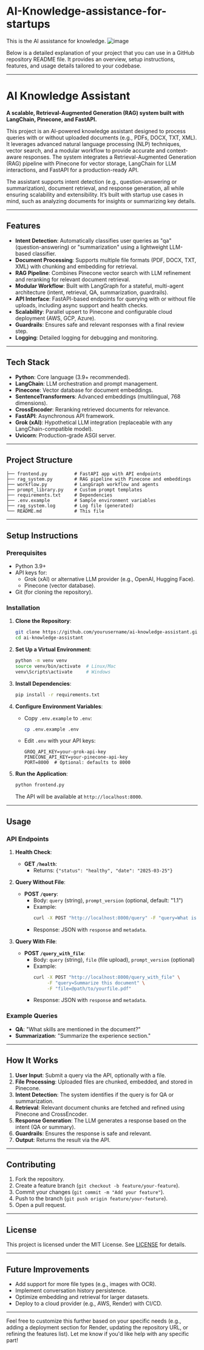 
# AI-Knowledge-assistance-for-startups
This is the AI assistance for knowledge.
![image](https://github.com/user-attachments/assets/4be3fde6-102e-4fbe-9f98-a64e5cc2b563)



Below is a detailed explanation of your project that you can use in a GitHub repository README file. It provides an overview, setup instructions, features, and usage details tailored to your codebase.

---

# AI Knowledge Assistant

**A scalable, Retrieval-Augmented Generation (RAG) system built with LangChain, Pinecone, and FastAPI.**

This project is an AI-powered knowledge assistant designed to process queries with or without uploaded documents (e.g., PDFs, DOCX, TXT, XML). It leverages advanced natural language processing (NLP) techniques, vector search, and a modular workflow to provide accurate and context-aware responses. The system integrates a Retrieval-Augmented Generation (RAG) pipeline with Pinecone for vector storage, LangChain for LLM interactions, and FastAPI for a production-ready API.

The assistant supports intent detection (e.g., question-answering or summarization), document retrieval, and response generation, all while ensuring scalability and extensibility. It’s built with startup use cases in mind, such as analyzing documents for insights or summarizing key details.

---

## Features

- **Intent Detection**: Automatically classifies user queries as "qa" (question-answering) or "summarization" using a lightweight LLM-based classifier.
- **Document Processing**: Supports multiple file formats (PDF, DOCX, TXT, XML) with chunking and embedding for retrieval.
- **RAG Pipeline**: Combines Pinecone vector search with LLM refinement and reranking for relevant document retrieval.
- **Modular Workflow**: Built with LangGraph for a stateful, multi-agent architecture (intent, retrieval, QA, summarization, guardrails).
- **API Interface**: FastAPI-based endpoints for querying with or without file uploads, including async support and health checks.
- **Scalability**: Parallel upsert to Pinecone and configurable cloud deployment (AWS, GCP, Azure).
- **Guardrails**: Ensures safe and relevant responses with a final review step.
- **Logging**: Detailed logging for debugging and monitoring.

---

## Tech Stack

- **Python**: Core language (3.9+ recommended).
- **LangChain**: LLM orchestration and prompt management.
- **Pinecone**: Vector database for document embeddings.
- **SentenceTransformers**: Advanced embeddings (multilingual, 768 dimensions).
- **CrossEncoder**: Reranking retrieved documents for relevance.
- **FastAPI**: Asynchronous API framework.
- **Grok (xAI)**: Hypothetical LLM integration (replaceable with any LangChain-compatible model).
- **Uvicorn**: Production-grade ASGI server.

---

## Project Structure

```
├── frontend.py          # FastAPI app with API endpoints
├── rag_system.py        # RAG pipeline with Pinecone and embeddings
├── workflow.py          # LangGraph workflow and agents
├── prompt_library.py    # Custom prompt templates
├── requirements.txt     # Dependencies
├── .env.example         # Sample environment variables
├── rag_system.log       # Log file (generated)
└── README.md            # This file
```

---

## Setup Instructions

### Prerequisites
- Python 3.9+
- API keys for:
  - Grok (xAI) or alternative LLM provider (e.g., OpenAI, Hugging Face).
  - Pinecone (vector database).
- Git (for cloning the repository).

### Installation

1. **Clone the Repository**:
   ```bash
   git clone https://github.com/yourusername/ai-knowledge-assistant.git
   cd ai-knowledge-assistant
   ```

2. **Set Up a Virtual Environment**:
   ```bash
   python -m venv venv
   source venv/bin/activate  # Linux/Mac
   venv\Scripts\activate     # Windows
   ```

3. **Install Dependencies**:
   ```bash
   pip install -r requirements.txt
   ```

4. **Configure Environment Variables**:
   - Copy `.env.example` to `.env`:
     ```bash
     cp .env.example .env
     ```
   - Edit `.env` with your API keys:
     ```
     GROQ_API_KEY=your-grok-api-key
     PINECONE_API_KEY=your-pinecone-api-key
     PORT=8000  # Optional: defaults to 8000
     ```

5. **Run the Application**:
   ```bash
   python frontend.py
   ```
   The API will be available at `http://localhost:8000`.

---

## Usage

### API Endpoints

1. **Health Check**:
   - **GET `/health`**:
     - Returns: `{"status": "healthy", "date": "2025-03-25"}`

2. **Query Without File**:
   - **POST `/query`**:
     - Body: `query` (string), `prompt_version` (optional, default: "1.1")
     - Example:
       ```bash
       curl -X POST "http://localhost:8000/query" -F "query=What is the project about?"
       ```
     - Response: JSON with `response` and `metadata`.

3. **Query With File**:
   - **POST `/query_with_file`**:
     - Body: `query` (string), `file` (file upload), `prompt_version` (optional)
     - Example:
       ```bash
       curl -X POST "http://localhost:8000/query_with_file" \
            -F "query=Summarize this document" \
            -F "file=@path/to/yourfile.pdf"
       ```
     - Response: JSON with `response` and `metadata`.

### Example Queries
- **QA**: "What skills are mentioned in the document?"
- **Summarization**: "Summarize the experience section."

---

## How It Works

1. **User Input**: Submit a query via the API, optionally with a file.
2. **File Processing**: Uploaded files are chunked, embedded, and stored in Pinecone.
3. **Intent Detection**: The system identifies if the query is for QA or summarization.
4. **Retrieval**: Relevant document chunks are fetched and refined using Pinecone and CrossEncoder.
5. **Response Generation**: The LLM generates a response based on the intent (QA or summary).
6. **Guardrails**: Ensures the response is safe and relevant.
7. **Output**: Returns the result via the API.

---

## Contributing

1. Fork the repository.
2. Create a feature branch (`git checkout -b feature/your-feature`).
3. Commit your changes (`git commit -m "Add your feature"`).
4. Push to the branch (`git push origin feature/your-feature`).
5. Open a pull request.

---

## License

This project is licensed under the MIT License. See [LICENSE](LICENSE) for details.

---

## Future Improvements

- Add support for more file types (e.g., images with OCR).
- Implement conversation history persistence.
- Optimize embedding and retrieval for larger datasets.
- Deploy to a cloud provider (e.g., AWS, Render) with CI/CD.

---

Feel free to customize this further based on your specific needs (e.g., adding a deployment section for Render, updating the repository URL, or refining the features list). Let me know if you'd like help with any specific part!
